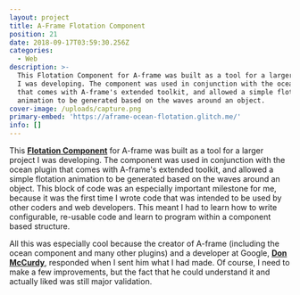 ```yaml
---
layout: project
title: A-Frame Flotation Component
position: 21
date: 2018-09-17T03:59:30.256Z
categories:
  - Web
description: >-
  This Flotation Component for A-frame was built as a tool for a larger project
  I was developing. The component was used in conjunction with the ocean plugin
  that comes with A-frame's extended toolkit, and allowed a simple flotation
  animation to be generated based on the waves around an object.
cover-image: /uploads/capture.png
primary-embed: 'https://aframe-ocean-flotation.glitch.me/'
info: []
---
```

This [**Flotation Component**](https://aframe-ocean-flotation.glitch.me/) for A-frame was built as a tool for a larger project I was developing. The component was used in conjunction with the ocean plugin that comes with A-frame's extended toolkit, and allowed a simple flotation animation to be generated based on the waves around an object. This block of code was an especially important milestone for me, because it was the first time I wrote code that was intended to be used by other coders and web developers. This meant I had to learn how to write configurable, re-usable code and learn to program within a component based structure.

All this was especially cool because the creator of A-frame (including the ocean component and many other plugins) and a developer at Google, [**Don McCurdy**](https://github.com/donmccurdy), responded when I sent him what I had made. Of course, I need to make a few improvements, but the fact that he could understand it and actually liked was still major validation.

